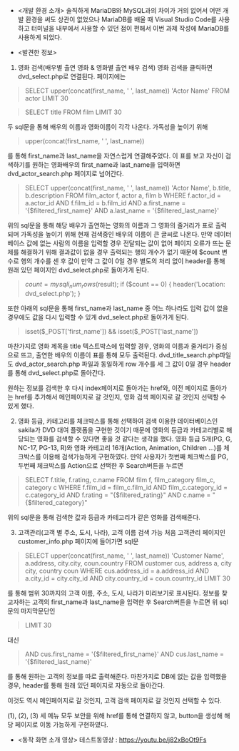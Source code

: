 + <개발 환경 소개>
솔직하게 MariaDB와 MySQL과의 차이가 거의 없어서 어떤 개발 환경을 써도 상관이 없었으나 MariaDB를 배울 때 Visual Studio Code를 사용하고 터미널을 내부에서 사용할 수 있던 점이 편해서 이번 과제 작성에 MariaDB를 사용하게 되었다.

+ <발견한 정보>
1) 영화 검색(배우별 출연 영화 & 영화별 출연 배우 검색)
영화 검색을 클릭하면 dvd_select.php로 연결된다. 페이지에는
> SELECT upper(concat(first_name, ' ', last_name)) 'Actor Name' FROM actor LIMIT 30

> SELECT title FROM film LIMIT 30

두 sql문을 통해 배우의 이름과 영화이름이 각각 나온다. 가독성을 높이기 위해
> upper(concat(first_name, ' ', last_name))

를 통해 first_name과 last_name을 자연스럽게 연결해주었다.
이 표를 보고 자신이 검색하기를 원하는 영화배우의 first_name과 last_name을 입력하면 dvd_actor_search.php 페이지로 넘어간다.
> SELECT upper(concat(first_name, ' ', last_name)) 'Actor Name', b.title, b.description
FROM film_actor f, actor a, film b
WHERE f.actor_id = a.actor_id
AND f.film_id = b.film_id
AND a.first_name = '{$filtered_first_name}'
AND a.last_name = '{$filtered_last_name}'


위의 sql문을 통해 해당 배우가 출연하는 영화의 이름과 그 영화의 줄거리가 표로 출력되며 가독성을 높이기 위해 현재 검색중인 배우의 이름이 큰 글씨로 나온다.
만약 데이터베이스 값에 없는 사람의 이름을 입력할 경우 전달되는 값이 없어 페이지 오류가 뜨는 문제를 해결하기 위해 결과값이 없을 경우 출력되는 행의 개수가 없기 때문에 $count 변수로 행의 개수를 센 후 값이 만약 그 값이 0일 경우 별도의 처리 없이 header를 통해 원래 있던 페이지인 dvd_select.php로 돌아가게 된다.
> $count = mysqli_num_rows($result);
    if ($count == 0) { 
        header('Location: dvd_select.php');
    }

또한 아래의 sql문을 통해 first_name과 last_name 중 어느 하나라도 입력 값이 없을 경우에도 값을 다시 입력할 수 있게 dvd_select.php로 돌아가게 된다.
> isset($_POST['first_name']) && isset($_POST['last_name'])


마찬가지로 영화 제목을 title 텍스트박스에 입력할 경우, 영화의 이름과 줄거리가 중심으로 뜨고, 출연한 배우의 이름이 표를 통해 모두 출력된다. dvd_title_search.php파일도 dvd_actor_search.php 파일과 동일하게 row 개수를 세 그 값이 0일 경우 header를 통해 dvd_select.php로 돌아간다.

원하는 정보를 검색한 후 다시 index페이지로 돌아가는 href와, 이전 페이지로 돌아가는 href를 추가해서 메인페이지로 갈 것인지, 영화 검색 페이지로 갈 것인지 선택할 수 있게 했다.

2) 영화 등급, 카테고리를 체크박스를 통해 선택하여 검색
이용한 데이터베이스인 sakila가 DVD 대여 플랫폼을 구현한 것이기 때문에 영화의 등급과 카테고리별로 해당되는 영화를 검색할 수 있다면 좋을 것 같다는 생각을 했다. 영화 등급 5개(PG, G, NC-17, PG-13, R)와 영화 카테고리 16개(Action, Animation, Children ...)를 체크박스를 이용해 검색가능하게 구현하였다. 만약 사용자가 첫번째 체크박스를 PG, 두번째 체크박스를 Action으로 선택한 후 Search버튼을 누르면
>SELECT f.title, f.rating, c.name
FROM film f, film_category film_c, category c
WHERE f.film_id = film_c.film_id
AND film_c.category_id = c.category_id
AND f.rating = \"{$filtered_rating}\"
AND c.name = \"{$filtered_category}\"

위의 sql문을 통해 검색한 값과 등급과 카테고리가 같은 영화를 검색해준다.

3) 고객관리(고객 별 주소, 도시, 나라), 고객 이름 검색 가능 
처음 고객관리 페이지인 customer_info.php 페이지에 들어가면 sql문
> SELECT upper(concat(first_name, ' ', last_name)) 'Customer Name', a.address, city.city, coun.country
FROM customer cus, address a, city city, country coun
WHERE cus.address_id = a.address_id
AND a.city_id = city.city_id
AND city.country_id = coun.country_id
LIMIT 30

를 통해 범위 30까지의 고객 이름, 주소, 도시, 나라가 미리보기로 표시된다.
정보를 찾고자하는 고객의 first_name과 last_name을 입력한 후 Search버튼을 누르면 위 sql문의 마지막문단인
> LIMIT 30

대신
> AND cus.first_name = '{$filtered_first_name}'
    AND cus.last_name = '{$filtered_last_name}'

를 통해 원하는 고객의 정보를 따로 출력해준다. 마찬가지로 DB에 없는 값을 입력했을 경우, header를 통해 원래 있던 페이지로 자동으로 돌아간다.

이것도 역시 메인페이지로 갈 것인지, 고객 검색 페이지로 갈 것인지 선택할 수 있다.

(1), (2), (3) 세 메뉴 모두 보안을 위해 href를 통해 연결하지 않고, button을 생성해 해당 페이지로 이동 가능하게 구현하였다.

+ <동작 화면 소개 영상>
테스트동영상 : https://youtu.be/j82xBoOt9Fs
